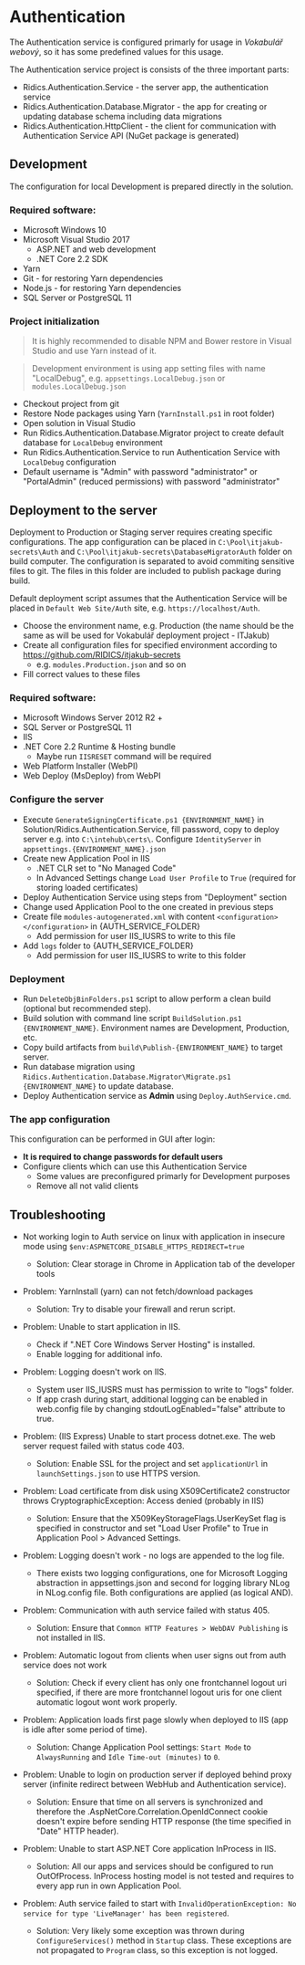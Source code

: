 # Authentication

The Authentication service is configured primarly for usage in *Vokabulář webový*, so it has some predefined values for this usage.

The Authentication service project is consists of the three important parts:
* Ridics.Authentication.Service - the server app, the authentication service
* Ridics.Authentication.Database.Migrator - the app for creating or updating database schema including data migrations
* Ridics.Authentication.HttpClient - the client for communication with Authentication Service API (NuGet package is generated)

## Development

The configuration for local Development is prepared directly in the solution.

### Required software:
* Microsoft Windows 10
* Microsoft Visual Studio 2017
  * ASP.NET and web development
  * .NET Core 2.2 SDK
* Yarn
* Git - for restoring Yarn dependencies
* Node.js - for restoring Yarn dependencies
* SQL Server or PostgreSQL 11

### Project initialization

> It is highly recommended to disable NPM and Bower restore in Visual Studio and use Yarn instead of it.

> Development environment is using app setting files with name "LocalDebug", e.g. `appsettings.LocalDebug.json` or `modules.LocalDebug.json`

* Checkout project from git
* Restore Node packages using Yarn (`YarnInstall.ps1` in root folder)
* Open solution in Visual Studio
* Run Ridics.Authentication.Database.Migrator project to create default database for `LocalDebug` environment
* Run Ridics.Authentication.Service to run Authentication Service with `LocalDebug` configuration
* Default username is "Admin" with password "administrator" or "PortalAdmin" (reduced permissions) with password "administrator"

## Deployment to the server

Deployment to Production or Staging server requires creating specific configurations. The app configuration can be placed in `C:\Pool\itjakub-secrets\Auth` and `C:\Pool\itjakub-secrets\DatabaseMigratorAuth` folder on build computer. The configuration is separated to avoid commiting sensitive files to git. The files in this folder are included to publish package during build.

Default deployment script assumes that the Authentication Service will be placed in `Default Web Site/Auth` site, e.g. `https://localhost/Auth`.

* Choose the environment name, e.g. Production (the name should be the same as will be used for Vokabulář deployment project - ITJakub)
* Create all configuration files for specified environment according to https://github.com/RIDICS/itjakub-secrets
  * e.g. `modules.Production.json` and so on
* Fill correct values to these files

### Required software:
* Microsoft Windows Server 2012 R2 +
* SQL Server or PostgreSQL 11
* IIS
* .NET Core 2.2 Runtime & Hosting bundle
  * Maybe run `IISRESET` command will be required
* Web Platform Installer (WebPI)
* Web Deploy (MsDeploy) from WebPI

### Configure the server
* Execute `GenerateSigningCertificate.ps1 {ENVIRONMENT_NAME}` in Solution/Ridics.Authentication.Service, fill password, copy to deploy server e.g. into `C:\intehub\certs\`. Configure `IdentityServer` in `appsettings.{ENVIRONMENT_NAME}.json`
* Create new Application Pool in IIS
  * .NET CLR set to "No Managed Code"
  * In Advanced Settings change `Load User Profile` to `True` (required for storing loaded certificates)
* Deploy Authentication Service using steps from "Deployment" section
* Change used Application Pool to the one created in previous steps
* Create file `modules-autogenerated.xml` with content `<configuration></configuration>` in {AUTH_SERVICE_FOLDER}
  * Add permission for user IIS_IUSRS to write to this file
* Add `logs` folder to {AUTH_SERVICE_FOLDER}
  * Add permission for user IIS_IUSRS to write to this folder

### Deployment
* Run `DeleteObjBinFolders.ps1` script to allow perform a clean build (optional but recommended step).
* Build solution with command line script `BuildSolution.ps1 {ENVIRONMENT_NAME}`. Environment names are Development, Production, etc.
* Copy build artifacts from `build\Publish-{ENVIRONMENT_NAME}` to target server.
* Run database migration using `Ridics.Authentication.Database.Migrator\Migrate.ps1 {ENVIRONMENT_NAME}` to update database.
* Deploy Authentication service as **Admin** using `Deploy.AuthService.cmd`.

### The app configuration

This configuration can be performed in GUI after login:

* **It is required to change passwords for default users**
* Configure clients which can use this Authentication Service
  * Some values are preconfigured primarly for Development purposes
  * Remove all not valid clients

## Troubleshooting

* Not working login to Auth service on linux with application in insecure mode using `$env:ASPNETCORE_DISABLE_HTTPS_REDIRECT=true`  
  * Solution: Clear storage in Chrome in Application tab of the developer tools  

* Problem: YarnInstall (yarn) can not fetch/download packages
  * Solution: Try to disable your firewall and rerun script.

* Problem: Unable to start application in IIS.
  * Check if ".NET Core Windows Server Hosting" is installed.
  * Enable logging for additional info.

* Problem: Logging doesn't work on IIS.
  * System user IIS_IUSRS must has permission to write to "logs" folder.
  * If app crash during start, additional logging can be enabled in web.config file by changing stdoutLogEnabled="false" attribute to true.

* Problem: (IIS Express) Unable to start process dotnet.exe. The web server request failed with status code 403.
  * Solution: Enable SSL for the project and set `applicationUrl` in `launchSettings.json` to use HTTPS version.

* Problem: Load certificate from disk using X509Certificate2 constructor throws CryptographicException: Access denied (probably in IIS)
  * Solution: Ensure that the X509KeyStorageFlags.UserKeySet flag is specified in constructor and set "Load User Profile" to True in Application Pool > Advanced Settings.

* Problem: Logging doesn't work - no logs are appended to the log file.
  * There exists two logging configurations, one for Microsoft Logging abstraction in appsettings.json and second for logging library NLog in NLog.config file. Both configurations are applied (as logical AND).

* Problem: Communication with auth service failed with status 405.
  * Solution: Ensure that `Common HTTP Features > WebDAV Publishing` is not installed in IIS.

* Problem: Automatic logout from clients when user signs out from auth service does not work
  * Solution: Check if every client has only one frontchannel logout uri specified, if there are more frontchannel logout uris for one client automatic logout wont work properly. 

* Problem: Application loads first page slowly when deployed to IIS (app is idle after some period of time).
  * Solution: Change Application Pool settings: `Start Mode` to `AlwaysRunning` and `Idle Time-out (minutes)` to `0`.

* Problem: Unable to login on production server if deployed behind proxy server (infinite redirect between WebHub and Authentication service).
  * Solution: Ensure that time on all servers is synchronized and therefore the .AspNetCore.Correlation.OpenIdConnect cookie doesn't expire before sending HTTP response (the time specified in "Date" HTTP header).

* Problem: Unable to start ASP.NET Core application InProcess in IIS.
  * Solution: All our apps and services should be configured to run OutOfProcess. InProcess hosting model is not tested and requires to every app run in own Application Pool.

* Problem: Auth service failed to start with `InvalidOperationException: No service for type 'LiveManager' has been registered`.
  * Solution: Very likely some exception was thrown during `ConfigureServices()` method in `Startup` class. These exceptions are not propagated to `Program` class, so this exception is not logged.

